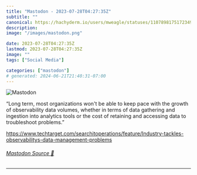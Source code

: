 ```yaml
---
title: "Mastodon - 2023-07-28T04:27:35Z"
subtitle: ""
canonical: https://hachyderm.io/users/mweagle/statuses/110789817517234940
description:
image: "/images/mastodon.png"

date: 2023-07-28T04:27:35Z
lastmod: 2023-07-28T04:27:35Z
image: ""
tags: ["Social Media"]

categories: ["mastodon"]
# generated: 2024-06-21T21:40:31-07:00
---
```

![Mastodon](/images/mastodon.png)

<p>“Long term, most organizations won&#39;t be able to keep pace with the growth of observability data volumes, whether in terms of data gathering and ingestion into analytics tools or the cost of retaining and accessing data to troubleshoot problems.”</p><p><a href="https://www.techtarget.com/searchitoperations/feature/Industry-tackles-observabilitys-data-management-problems" target="_blank" rel="nofollow noopener noreferrer" translate="no"><span class="invisible">https://www.</span><span class="ellipsis">techtarget.com/searchitoperati</span><span class="invisible">ons/feature/Industry-tackles-observabilitys-data-management-problems</span></a></p>


###### [Mastodon Source 🐘](https://hachyderm.io/@mweagle/110789817517234940)

___
